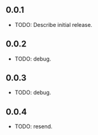 ## 0.0.1
* TODO: Describe initial release.

## 0.0.2
* TODO: debug.

## 0.0.3
* TODO: debug.

## 0.0.4
* TODO: resend.